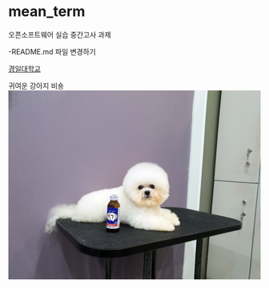 # mean_term
오픈소프트웨어 실습 중간고사 과제

-README.md 파일 변경하기

[경일대학교](https://www.kiu.ac.kr/pages/index.htm)

귀여운 강아지 비숑
![비숑](puppy.jpg)

